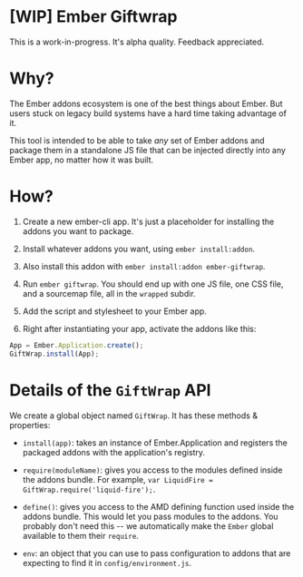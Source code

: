 # [WIP] Ember Giftwrap

This is a work-in-progress. It's alpha quality. Feedback appreciated.

# Why?

The Ember addons ecosystem is one of the best things about Ember. But
users stuck on legacy build systems have a hard time taking advantage
of it.

This tool is intended to be able to take *any* set of Ember addons and
package them in a standalone JS file that can be injected directly
into any Ember app, no matter how it was built.

# How?

1. Create a new ember-cli app. It's just a placeholder for installing
   the addons you want to package.

2. Install whatever addons you want, using `ember install:addon`.

3. Also install this addon with `ember install:addon ember-giftwrap`.

4. Run `ember giftwrap`. You should end up with one JS file, one CSS
   file, and a sourcemap file, all in the `wrapped` subdir.

5. Add the script and stylesheet to your Ember app.

6. Right after instantiating your app, activate the addons like this:

```js
App = Ember.Application.create();
GiftWrap.install(App);
```

# Details of the `GiftWrap` API

We create a global object named `GiftWrap`. It has these methods & properties:

 - `install(app)`: takes an instance of Ember.Application and
   registers the packaged addons with the application's registry.

 - `require(moduleName)`: gives you access to the modules defined
   inside the addons bundle. For example, `var LiquidFire = GiftWrap.require('liquid-fire');`.

 - `define()`: gives you access to the AMD defining function used
   inside the addons bundle. This would let you pass modules to the
   addons. You probably don't need this -- we automatically make the
   `Ember` global available to them their `require`.

 - `env`: an object that you can use to pass configuration to addons
   that are expecting to find it in `config/environment.js`.
